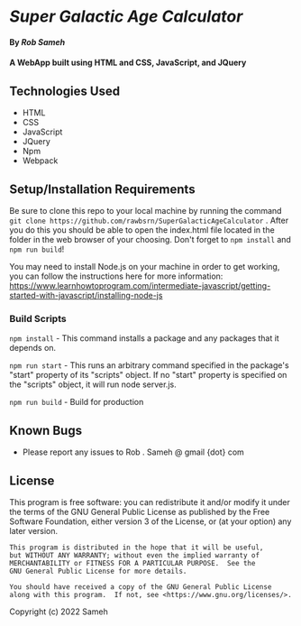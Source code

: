 # _Super Galactic Age Calculator_

#### By _Rob Sameh_

#### A WebApp built using HTML and CSS, JavaScript, and JQuery

## Technologies Used

* HTML
* CSS
* JavaScript
* JQuery
* Npm
* Webpack

## Setup/Installation Requirements

Be sure to clone this repo to your local machine by running the command `git clone https://github.com/rawbsrn/SuperGalacticAgeCalculator` . After you do this you should be able to open the index.html file located in the <FOLDER> folder in the web browser of your choosing. Don't forget to `npm install` and `npm run build`!

You may need to install Node.js on your machine in order to get working, you can follow the instructions here for more information: https://www.learnhowtoprogram.com/intermediate-javascript/getting-started-with-javascript/installing-node-js


### Build Scripts
`npm install` - This command installs a package and any packages that it depends on.

`npm run start` - This runs an arbitrary command specified in the package's "start" property of its "scripts" object. If no "start" property is specified on the "scripts" object, it will run node server.js. 

`npm run build` - Build for production

## Known Bugs

* Please report any issues to Rob . Sameh @ gmail {dot} com

## License

 This program is free software: you can redistribute it and/or modify
    it under the terms of the GNU General Public License as published by
    the Free Software Foundation, either version 3 of the License, or
    (at your option) any later version.

    This program is distributed in the hope that it will be useful,
    but WITHOUT ANY WARRANTY; without even the implied warranty of
    MERCHANTABILITY or FITNESS FOR A PARTICULAR PURPOSE.  See the
    GNU General Public License for more details.

    You should have received a copy of the GNU General Public License
    along with this program.  If not, see <https://www.gnu.org/licenses/>.

Copyright (c) 2022 Sameh